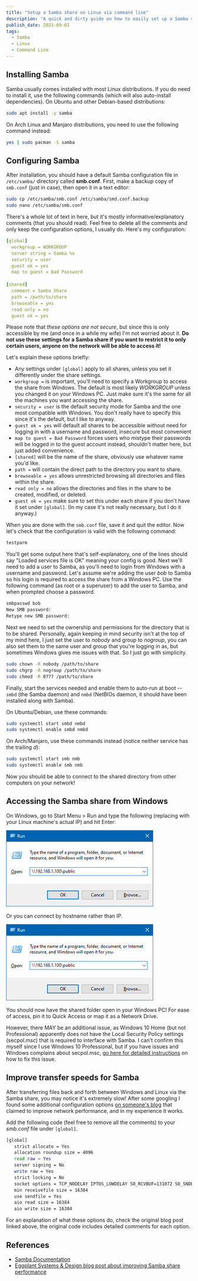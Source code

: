 ```yaml
---
title: "Setup a Samba share on Linux via command line"
description: "A quick and dirty guide on how to easily set up a Samba share on Linux that can be accessed from Windows PCs on the same network."
publish_date: 2021-09-01
tags:
  - Samba
  - Linux
  - Command Line
---
```


<!-- ## Sections

1. [Installing Samba](#install)
2. [Configuring Samba](#config)
3. [Accessing the Samba share from Windows](#access)
4. [Improve transfer speeds for Samba](#speed)
5. [References](#ref) -->

<div id='install'/>

## Installing Samba

Samba usually comes installed with most Linux distributions. If you do need to
install it, use the following commands (which will also auto-install
dependencies). On Ubuntu and other Debian-based distributions:

```bash
sudo apt install -y samba
```

On Arch Linux and Manjaro distributions, you need to use the following command
instead:

```bash
yes | sudo pacman -S samba
```

<div id='config'/>

## Configuring Samba

After installation, you should have a default Samba configuration file in
`/etc/samba/` directory called **smb.conf**. First, make a backup copy of
`smb.conf` (just in case), then open it in a text editor:

```bash
sudo cp /etc/samba/smb.conf /etc/samba/smd.conf.backup
sudo nano /etc/samba/smb.conf
```

There's a whole lot of text in here, but it's mostly informative/explanatory
comments (that you should read). Feel free to delete all the comments and only
keep the configuration options, I usually do. Here's my configuration:

```yaml
[global]
  workgroup = WORKGROUP
  server string = Samba %v
  security = user
  guest ok = yes
  map to guest = Bad Password

[shared]
  comment = Samba Share
  path = /path/to/share
  browseable = yes
  read only = no
  guest ok = yes
```

Please note that _these options are not secure_, but since this is only
accessible by me (and once in a while my wife) I'm not worried about it. **Do
not use these settings for a Samba share if you want to restrict it to only
certain users, anyone on the network will be able to access it!**

Let's explain these options briefly:

- Any settings under `[global]` apply to all shares, unless you set it
  differently under the share settings.
- `workgroup =` is important, you'll need to specify a Workgroup to access the
  share from Windows. The default is most likely <em>WORKGROUP</em> unless you
  changed it on your Windows PC. Just make sure it's the same for all the
  machines you want accessing the share.
- `security = user` is the default security mode for Samba and the one most
  compatible with Windows. You don't really have to specify this since it's the
  default, but I like to anyway.
- `guest ok = yes` will default all shares to be accessible without need for
  logging in with a username and password, insecure but most convenient
- `map to guest = Bad Password` forces users who mistype their passwords will be
  logged in to the guest account instead, shouldn't matter here, but just added
  convenience.
- `[shared]` will be the name of the share, obviously use whatever name you'd
  like.
- `path =` will contain the direct path to the directory you want to share.
- `browseable = yes` allows unrestricted browsing all directories and files
  within the share.
- `read only = no` allows the directories and files in the share to be created,
  modified, or deleted.
- `guest ok = yes` make sure to set this under each share if you don't have it
  set under `[global]`. (In my case it's not really necessary, but I do it
  anyway.)

When you are done with the `smb.conf` file, save it and quit the editor. Now
let's check that the configuration is valid with the following command:

```bash
testparm
```

You'll get some output here that's self-explanatory, one of the lines should say
"Loaded services file is OK" meaning your config is good. Next we'll need to add
a user to Samba, as you'll need to login from Windows with a username and
password. Let's assume we're adding the user <em>bob</em> to Samba so his login
is required to access the share from a Windows PC. Use the following command (as
root or a superuser) to add the user to Samba, and when prompted choose a
password.

```bash
smbpasswd bob
New SMB password:
Retype new SMB password:
```

Next we need to set the ownership and permissions for the directory that is to
be shared. Personally, again keeping in mind security isn't at the top of my
mind here, I just set the user to <em>nobody</em> and group to <em>nogroup</em>,
you can also set them to the same user and group that you're logging in as, but
sometimes Windows gives me issues with that. So I just go with simplicity.

```bash
sudo chown -R nobody /path/to/share
sudo chgrp -R nogroup /path/to/share
sudo chmod -R 0777 /path/to/share
```

Finally, start the services needed and enable them to auto-run at boot -- `smbd`
(the Samba daemon) and `nmbd` (NetBIOs daemon, it should have been installed
along with Samba).

On Ubuntu/Debian, use these commands:

```bash
sudo systemctl start smbd nmbd
sudo systemctl enable smbd nmbd
```

On Arch/Manjaro, use these commands instead (notice neither service has the
trailing <em>d</em>):

```bash
sudo systemctl start smb nmb
sudo systemctl enable smb nmb
```

Now you should be able to connect to the shared directory from other computers
on your network!

<div id='access'/>

## Accessing the Samba share from Windows

On Windows, go to Start Menu > Run and type the following (replacing with your
Linux machine's actual IP) and hit Enter:

[![Screenshot of Windows Run](/img/blog/samba1.png)](https://arieldiaz.codes/img/blog/samba1.png)

Or you can connect by hostname rather than IP.

[![Screenshot of Windows Run](/img/blog/samba1.png)](https://arieldiaz.codes/img/blog/samba2.png)

You should now have the shared folder open in your Windows PC! For ease of
access, pin it to Quick Access or map it as a Network Drive.

However, there MAY be an additional issue, as Windows 10 Home (but not
Professional) apparently does not have the Local Security Policy settings
(secpol.msc) that is required to interface with Samba. I can't confirm this
myself since I use Windows 10 Professional, but if you have issues and Windows
complains about secpol.msc,
<a href="https://www.majorgeeks.com/content/page/how_to_enable_local_security_policy_in_windows_10_home.html" target="_blank">go
here for detailed instructions</a> on how to fix this issue.

<div id='speed'/>

## Improve transfer speeds for Samba

After transferring files back and forth between Windows and Linux via the Samba
share, you may notice it's extremely slow! After some googling I found some
additional configuration options
<a href="https://eggplant.pro/blog/faster-samba-smb-cifs-share-performance" target="_blank" rel="noopener noreferrer">on
someone's blog</a> that claimed to improve network performance, and in my
experience it works.

Add the following code (feel free to remove all the comments) to your
<em>smb.conf</em> file under `[global]`.

```bash
[global]
   strict allocate = Yes
   allocation roundup size = 4096
   read raw = Yes
   server signing = No
   write raw = Yes
   strict locking = No
   socket options = TCP_NODELAY IPTOS_LOWDELAY SO_RCVBUF=131072 SO_SNDBUF=131072
   min receivefile size = 16384
   use sendfile = Yes
   aio read size = 16384
   aio write size = 16384
```

For an explanation of what these options do, check the original blog post linked
above, the original code includes detailed comments for each option.

<div id='ref'/>

## References

- <a href="https://www.samba.org/samba/docs" target="_blank" rel="noopener noreferrer">Samba
  Documentation</a>
- <a href="https://eggplant.pro/blog/faster-samba-smb-cifs-share-performance" target="_blank" rel="noopener noreferrer">Eggplant
  Systems & Design blog post about improving Samba share performance</a>
